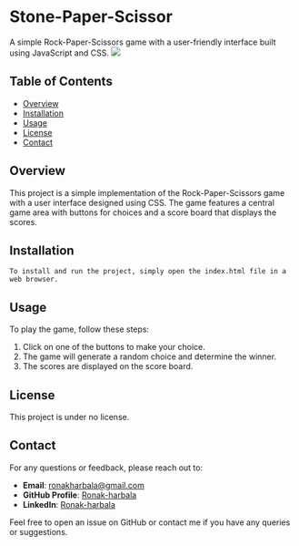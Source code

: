 # Stone-Paper-Scissor

A simple Rock-Paper-Scissors game with a user-friendly interface built using JavaScript and CSS.
<img src="https://skillicons.dev/icons?i=javascript,css" />

## Table of Contents
- [Overview](#overview)
- [Installation](#installation)
- [Usage](#usage)
- [License](#license)
- [Contact](#contact)

## Overview
This project is a simple implementation of the Rock-Paper-Scissors game with a user interface designed using CSS. The game features a central game area with buttons for choices and a score board that displays the scores.

## Installation
```
To install and run the project, simply open the index.html file in a web browser.
```

## Usage
To play the game, follow these steps:
1. Click on one of the buttons to make your choice.
2. The game will generate a random choice and determine the winner.
3. The scores are displayed on the score board.

## License
This project is under no license.

## Contact
For any questions or feedback, please reach out to:

- **Email**: [ronakharbala@gmail.com](mailto:ronakharbala@gmail.com)
- **GitHub Profile**: [Ronak-harbala](https://github.com/Ronak-harbala)
- **LinkedIn**: [Ronak-harbala](https://www.linkedin.com/in/ronak-harbala/)

Feel free to open an issue on GitHub or contact me if you have any queries or suggestions.
